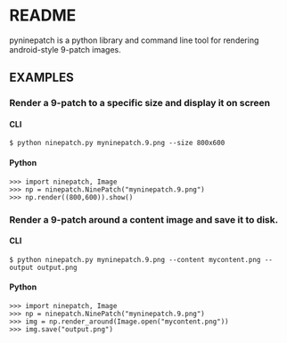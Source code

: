 # README

pyninepatch is a python library and command line tool for rendering android-style 9-patch images.

## EXAMPLES

### Render a 9-patch to a specific size and display it on screen

#### CLI

    $ python ninepatch.py myninepatch.9.png --size 800x600

#### Python
    >>> import ninepatch, Image
    >>> np = ninepatch.NinePatch("myninepatch.9.png")
    >>> np.render((800,600)).show()


### Render a 9-patch around a content image and save it to disk.

#### CLI

    $ python ninepatch.py myninepatch.9.png --content mycontent.png --output output.png

#### Python

    >>> import ninepatch, Image
    >>> np = ninepatch.NinePatch("myninepatch.9.png")
    >>> img = np.render_around(Image.open("mycontent.png"))
    >>> img.save("output.png")


